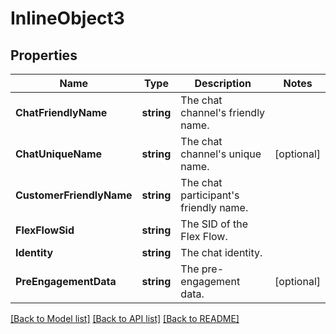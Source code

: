 # InlineObject3

## Properties

Name | Type | Description | Notes
------------ | ------------- | ------------- | -------------
**ChatFriendlyName** | **string** | The chat channel&#39;s friendly name. | 
**ChatUniqueName** | **string** | The chat channel&#39;s unique name. | [optional] 
**CustomerFriendlyName** | **string** | The chat participant&#39;s friendly name. | 
**FlexFlowSid** | **string** | The SID of the Flex Flow. | 
**Identity** | **string** | The chat identity. | 
**PreEngagementData** | **string** | The pre-engagement data. | [optional] 

[[Back to Model list]](../README.md#documentation-for-models) [[Back to API list]](../README.md#documentation-for-api-endpoints) [[Back to README]](../README.md)


